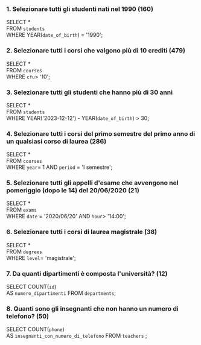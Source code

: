 ### 1. Selezionare tutti gli studenti nati nel 1990 (160)

SELECT \* <br>
FROM `students` <br>
WHERE YEAR(`date_of_birth`) = '1990'; <br>

### 2. Selezionare tutti i corsi che valgono più di 10 crediti (479)

SELECT \* <br>
FROM `courses` <br>
WHERE `cfu`> '10'; <br>

### 3. Selezionare tutti gli studenti che hanno più di 30 anni

SELECT \* <br>
FROM `students` <br>
WHERE YEAR('2023-12-12') - YEAR(`date_of_birth`) > 30; <br>

### 4. Selezionare tutti i corsi del primo semestre del primo anno di un qualsiasi corso di laurea (286)

SELECT \* <br>
FROM `courses` <br>
WHERE `year`= 1 AND `period` = 'I semestre'; <br>

### 5. Selezionare tutti gli appelli d'esame che avvengono nel pomeriggio (dopo le 14) del 20/06/2020 (21)

SELECT \* <br>
FROM `exams` <br>
WHERE `date` = '2020/06/20' AND `hour`> '14:00'; <br>

### 6. Selezionare tutti i corsi di laurea magistrale (38)

SELECT \* <br>
FROM `degrees` <br>
WHERE `level`= 'magistrale'; <br>

### 7. Da quanti dipartimenti è composta l'università? (12)

SELECT COUNT(`id`) <br>
AS `numero_dipartimenti` FROM `departments`; <br>

### 8. Quanti sono gli insegnanti che non hanno un numero di telefono? (50)

SELECT COUNT(`phone`) <br>
AS `insegnanti_con_numero_di_telefono` FROM `teachers` ;
